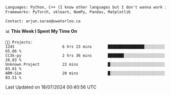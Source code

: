 ```txt
Languages: Python, C++ (I know other languages but I don't wanna work in em)
Frameworks: PyTorch, sklearn, NumPy, Pandas, Matplotlib

Contact: arjun.sarao@uwaterloo.ca
```

<!--START_SECTION:waka-->
📊 **This Week I Spent My Time On** 

```text
🐱‍💻 Projects: 
1245                     6 hrs 23 mins       ████████████████░░░░░░░░░   65.86 % 
CC3k-py                  2 hrs 36 mins       ███████░░░░░░░░░░░░░░░░░░   26.83 % 
Unknown Project          22 mins             █░░░░░░░░░░░░░░░░░░░░░░░░   03.81 % 
ARM-Sim                  20 mins             █░░░░░░░░░░░░░░░░░░░░░░░░   03.51 % 
```


 Last Updated on 18/07/2024 00:40:56 UTC
<!--END_SECTION:waka-->
